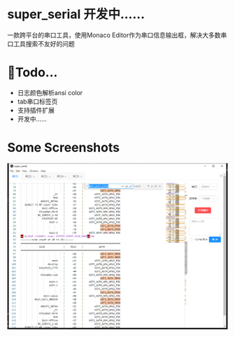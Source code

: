 # super_serial  开发中......

一款跨平台的串口工具，使用Monaco Editor作为串口信息输出框，解决大多数串口工具搜索不友好的问题

# 📔Todo...
* 日志颜色解析ansi color 
* tab串口标签页
* 支持插件扩展
* 开发中......

# Some Screenshots
![](images/1.png)
